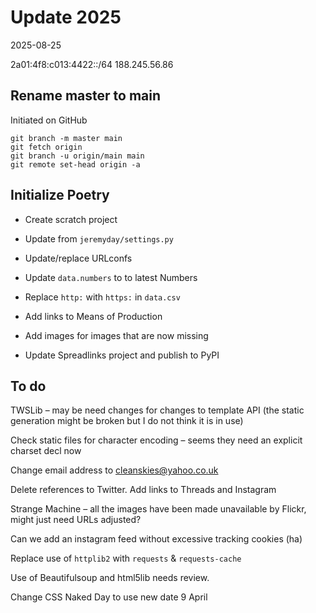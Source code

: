 # Update 2025

2025-08-25

2a01:4f8:c013:4422::/64
188.245.56.86

## Rename master to main

Initiated on GitHub

    git branch -m master main
    git fetch origin
    git branch -u origin/main main
    git remote set-head origin -a

## Initialize Poetry

- Create scratch project
- Update from `jeremyday/settings.py`
- Update/replace URLconfs

- Update `data.numbers` to to latest Numbers
- Replace `http:` with `https:` in `data.csv`
- Add links to Means of Production
- Add images for images that are now missing
- Update Spreadlinks project and publish to PyPI



## To do

TWSLib – may be need changes for changes to template API (the static generation might be
broken but I do not think it is in use)

Check static files for character encoding – seems they need an explicit charset decl now


Change email address to cleanskies@yahoo.co.uk

Delete references to Twitter. Add links to Threads and Instagram

Strange Machine – all the images have been made unavailable by Flickr, might just need URLs adjusted?


Can we add an instagram feed without excessive tracking cookies (ha)

Replace use of `httplib2` with `requests` & `requests-cache`

Use of Beautifulsoup and html5lib needs review.

Change CSS Naked Day to use new date 9 April
